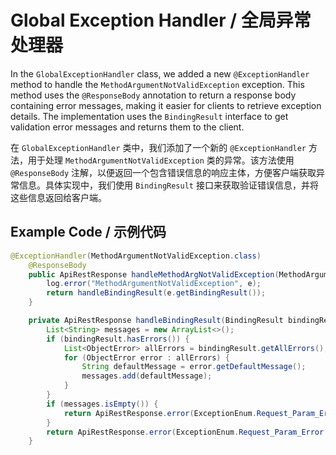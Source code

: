 # Global Exception Handler / 全局异常处理器

In the `GlobalExceptionHandler` class, we added a new `@ExceptionHandler` method to handle the `MethodArgumentNotValidException` exception. This method uses the `@ResponseBody` annotation to return a response body containing error messages, making it easier for clients to retrieve exception details. The implementation uses the `BindingResult` interface to get validation error messages and returns them to the client.

在 `GlobalExceptionHandler` 类中，我们添加了一个新的 `@ExceptionHandler` 方法，用于处理 `MethodArgumentNotValidException` 类的异常。该方法使用 `@ResponseBody` 注解，以便返回一个包含错误信息的响应主体，方便客户端获取异常信息。具体实现中，我们使用 `BindingResult` 接口来获取验证错误信息，并将这些信息返回给客户端。

## Example Code / 示例代码
```java
@ExceptionHandler(MethodArgumentNotValidException.class)
    @ResponseBody
    public ApiRestResponse handleMethodArgNotValidException(MethodArgumentNotValidException e) {
        log.error("MethodArgumentNotValidException", e);
        return handleBindingResult(e.getBindingResult());
    }

    private ApiRestResponse handleBindingResult(BindingResult bindingResult) {
        List<String> messages = new ArrayList<>();
        if (bindingResult.hasErrors()) {
            List<ObjectError> allErrors = bindingResult.getAllErrors();
            for (ObjectError error : allErrors) {
                String defaultMessage = error.getDefaultMessage();
                messages.add(defaultMessage);
            }
        }
        if (messages.isEmpty()) {
            return ApiRestResponse.error(ExceptionEnum.Request_Param_Error);
        }
        return ApiRestResponse.error(ExceptionEnum.Request_Param_Error.getCode(), messages.toString());
    }
